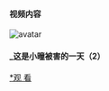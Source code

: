 #### 视频内容

![avatar](https://note.youdao.com/yws/api/personal/file/WEB9e7474f6ccedc8b178b1e4be7008dca7?method=download&shareKey=050dfd2a747cfe2b3568ebe8e3b38258&inline=true)

#### _这是小曈被害的一天（2）

[*观 看](/v001.html)
